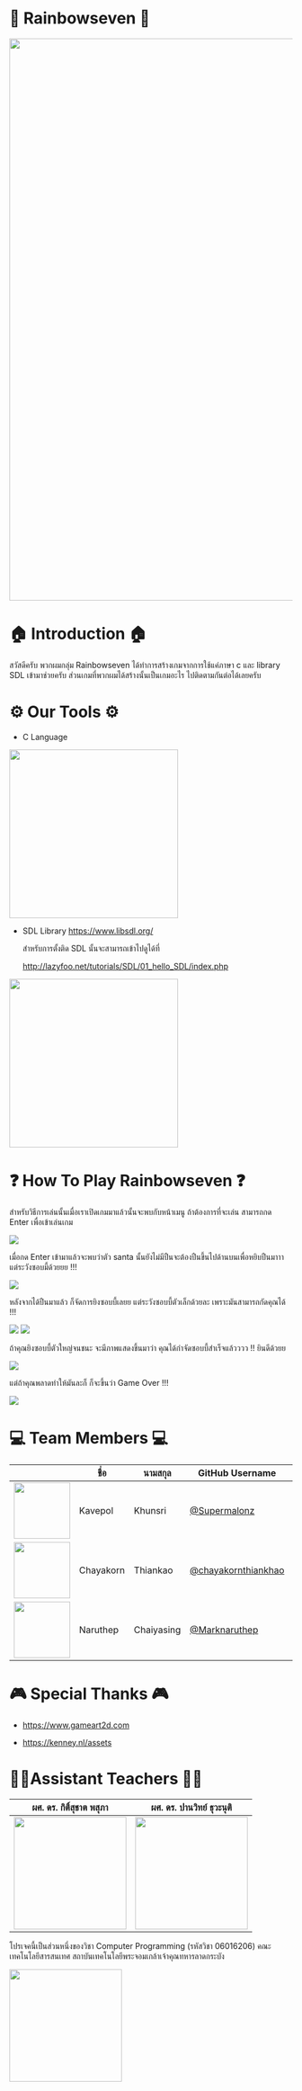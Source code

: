# 🌈 Rainbowseven 🌈
<img src="https://scontent.fbkk1-2.fna.fbcdn.net/v/t31.0-8/30848890_1887034074697741_3841040813345735593_o.jpg?_nc_cat=0&_nc_eui2=v1%3AAeFHmrl-EzhdykvzhOLuaebTsiedRmY6bQDRsJ6yLgp_4nGHHFCYavDYANsMKjYNiWBAFKKAou-BYbm-O4JJZl6KuDudvMA9VilXkwPXxRIT4Q&oh=375d3a3ef19205eec7f91b6748fbdebe&oe=5B4FE2D0" width="1000px">

# 🏠 Introduction 🏠
สวัสดีครับ พวกผมกลุ่ม Rainbowseven ได้ทำการสร้างเกมจากการใช้แค่ภาษา c และ library SDL เข้ามาช่วยครับ ส่วนเกมที่พวกผมได้สร้างนั้นเป็นเกมอะไร ไปติดตามกันต่อได้เลยครับ

# ⚙️ Our Tools ⚙️
* C Language

<img src="https://betanews.com/wp-content/uploads/2016/11/C-language.jpg" width="300px">

* SDL Library 
https://www.libsdl.org/

    สำหรับการตั้งติด SDL นั้นจะสามารถเข้าไปดูได้ที่ 
    
    http://lazyfoo.net/tutorials/SDL/01_hello_SDL/index.php
<img src="https://upload.wikimedia.org/wikipedia/fr/2/26/SDL_logo.png" width="300px">

# ❓ How To Play Rainbowseven ❓
สำหรับวิธีการเล่นนั้นเมื่อเราเปิดเกมมาแล้วนั้นจะพบกับหน้าเมนู ถ้าต้องการที่จะเล่น สามารถกด Enter เพื่อเข้าเล่นเกม

<img src="https://scontent.fbkk1-1.fna.fbcdn.net/v/t1.0-9/31100332_1886731844727964_896591206438674468_n.jpg?_nc_fx=fbkk1-3&_nc_cat=0&oh=999d7eaf6ed6abf69fcd0b16f90f1da3&oe=5B642FB0" width="px">

เมื่อกด Enter เข้ามาแล้วจะพบว่าตัว santa นั้นยังไม่มีปืนจะต้องปืนขึ้นไปด้านบนเพื่อหยิบปืนมาาา แต่ระวังซอบมี้ด้วยยย !!!

<img src="https://scontent.fbkk1-3.fna.fbcdn.net/v/t31.0-8/30167351_1886736974727451_2878365370554588107_o.jpg?_nc_cat=0&oh=e8b0f8101956628292173bedaf15d86c&oe=5B5D8BC3" width="px">

หลังจากได้ปืนมาแล้ว ก็จัดการยิงซอบบี้เลยย แต่ระวังซอบบี้ตัวเล็กด้วยละ เพราะมันสามารถกัดคุณได้ !!!

<img src="https://scontent.fbkk1-3.fna.fbcdn.net/v/t31.0-8/30821086_1886736978060784_3255758451243597313_o.jpg?_nc_cat=0&oh=d0333653b1906be8f9202d921f3d518a&oe=5B65AEAF" width="px">
<img src="https://scontent.fbkk1-3.fna.fbcdn.net/v/t31.0-8/30167647_1886736981394117_7589773370649363524_o.jpg?_nc_cat=0&oh=e65a01513da01500466f33b48cc92c10&oe=5B6C9087" width="px">

ถ้าคุณยิงซอบบี้ตัวใหญ่จนชนะ จะมีภาพแสดงขึ้นมาว่า คุณได้กำจัดซอบบี้สำเร็จแล้วววว !! ยินดีด้วยย

<img src="https://scontent.fbkk1-3.fna.fbcdn.net/v/t31.0-8/30167260_1886887128045769_3405921533809033247_o.jpg?_nc_cat=0&oh=327462a4faf115d6ae68e669c4da384b&oe=5B6242C0" width="px">


แต่ถ้าคุณพลาดท่าให้มันละก็ ก็จะขึ้นว่า Game Over !!!

<img src="https://scontent.fbkk1-3.fna.fbcdn.net/v/t31.0-8/30425502_1886887124712436_5291677656296415631_o.jpg?_nc_cat=0&oh=81576fbeb71b610e6a25c7e8522984e6&oe=5B56127B" width="px">

# 💻 Team Members 💻
|  |ชื่อ|นามสกุล|GitHub Username|รหัสนักศึกษา|
|:-:|--|------|---------------|---------|
|<img src="https://scontent.fbkk1-3.fna.fbcdn.net/v/t1.0-9/18156901_1456506974417122_2622418456792260905_n.jpg?_nc_fx=fbkk1-3&_nc_cat=0&oh=486313cf448a30180b215a0fa841bb41&oe=5B59A1FB" width="100px">|Kavepol|Khunsri|[@Supermalonz](https://github.com/Supermalonz)|60070003|
|<img src="https://scontent.fbkk1-3.fna.fbcdn.net/v/t1.0-9/10806376_942596332434956_7575925399337993121_n.jpg?_nc_fx=fbkk1-3&_nc_cat=0&oh=9bfdf7e77c8f528e20f61109e78c0a59&oe=5B714556" width="100px">|Chayakorn|Thiankao|[@chayakornthiankhao](https://github.com/chayakornthiankhao)|60070013|
|<img src="https://scontent.fbkk1-2.fna.fbcdn.net/v/t1.0-9/23621411_1353041484824274_1191224248939719052_n.jpg?_nc_fx=fbkk1-3&_nc_cat=0&oh=20d19416dca74cfb0901cacf99a24806&oe=5B66378E" width="100px">|Naruthep| Chaiyasing|[@Marknaruthep](https://github.com/Marknaruthep)|600700038|

# 🎮 Special Thanks 🎮
* https://www.gameart2d.com

* https://kenney.nl/assets

# 👨‍💻Assistant Teachers 👨‍💻
|ผศ. ดร. กิติ์สุชาต พสุภา|ผศ. ดร. ปานวิทย์ ธุวะนุติ|
|:-:|:-:|
|<img src="https://scontent.fbkk1-4.fna.fbcdn.net/v/t1.0-9/14611010_10153805956002331_6002362915012083123_n.jpg?_nc_fx=fbkk1-3&_nc_cat=0&oh=fdf96ad3e3dd2eb670a52e234fe22660&oe=5B50638F" width="200px">|<img src="https://scontent.fbkk1-5.fna.fbcdn.net/v/t1.0-9/10402732_10152130758782532_1878791821436724505_n.jpg?_nc_fx=fbkk1-3&_nc_cat=0&oh=dd17f1fba49f9b67512e40211665addb&oe=5B9A52E5" width="200px">|

โปรเจคนี้เป็นส่วนหนึ่งของวิชา Computer Programming (รหัสวิชา 06016206)
คณะเทคโนโลยีสารสนเทศ สถาบันเทคโนโลยีพระจอมเกล้าเจ้าคุณทหารลาดกระบัง

<img src="https://yt3.ggpht.com/a-/AJLlDp0EOlwex4kizWJ8wvKXQMMmjdJFCJEeHnYrww=s900-mo-c-c0xffffffff-rj-k-no" width="200px">
